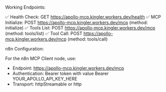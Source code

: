  Working Endpoints:

  ✅ Health Check: GET 
  https://apollo-mcp.kingler.workers.dev/health
  ✅ MCP Initialize: POST 
  https://apollo-mcp.kingler.workers.dev/mcp (method:
   initialize)
  ✅ Tools List: POST 
  https://apollo-mcp.kingler.workers.dev/mcp (method:
   tools/list)
  ✅ Tool Call: POST 
  https://apollo-mcp.kingler.workers.dev/mcp (method:
   tools/call)

  n8n Configuration:

  For the n8n MCP Client node, use:
  - Endpoint:
  https://apollo-mcp.kingler.workers.dev/mcp
  - Authentication: Bearer token with value Bearer 
  YOUR_APOLLO_API_KEY_HERE
  - Transport: httpStreamable or http